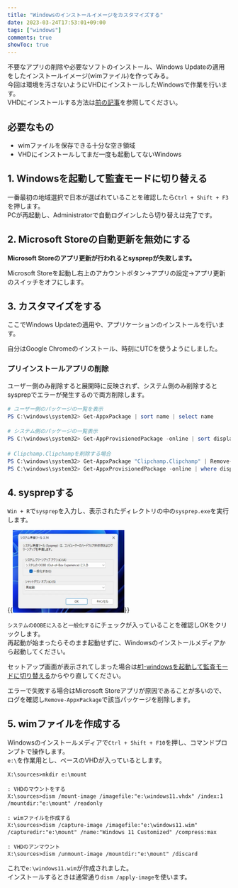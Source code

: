 ```yaml
---
title: "Windowsのインストールイメージをカスタマイズする"
date: 2023-03-24T17:53:01+09:00
tags: ["windows"]
comments: true
showToc: true
---
```

不要なアプリの削除や必要なソフトのインストール、Windows Updateの適用をしたインストールイメージ(wimファイル)を作ってみる。  
今回は環境を汚さないようにVHDにインストールしたWindowsで作業を行います。  
VHDにインストールする方法は[前の記事](/posts/20230324/windows-vhd-install/)を参照してください。

## 必要なもの
- wimファイルを保存できる十分な空き領域
- VHDにインストールしてまだ一度も起動してないWindows

## 1. Windowsを起動して監査モードに切り替える
一番最初の地域選択で日本が選ばれていることを確認したら`Ctrl + Shift + F3`を押します。  
PCが再起動し、Administratorで自動ログインしたら切り替えは完了です。

## 2. Microsoft Storeの自動更新を無効にする
**Microsoft Storeのアプリ更新が行われるとsysprepが失敗します。**

Microsoft Storeを起動し右上のアカウントボタン→アプリの設定→アプリ更新のスイッチをオフにします。

## 3. カスタマイズをする
ここでWindows Updateの適用や、アプリケーションのインストールを行います。  

自分はGoogle Chromeのインストール、時刻にUTCを使うようにしました。

### プリインストールアプリの削除
ユーザー側のみ削除すると展開時に反映されず、システム側のみ削除するとsysprepでエラーが発生するので両方削除します。
```powershell
# ユーザー側のパッケージの一覧を表示
PS C:\windows\system32> Get-AppxPackage | sort name | select name

# システム側のパッケージの一覧表示
PS C:\windows\system32> Get-AppProvisionedPackage -online | sort displayname | select displayname

# Clipchamp.Clipchampを削除する場合
PS C:\windows\system32> Get-AppxPackage "Clipchamp.Clipchamp" | Remove-AppxPackage
PS C:\windows\system32> Get-AppxProvisionedPackage -online | where displayname -like "Clipchamp.Clipchamp" | Remove-AppxProvisionedPackage -online
```

## 4. sysprepする
`Win + R`で`sysprep`を入力し、表示されたディレクトリの中の`sysprep.exe`を実行します。

{{<img src="sysprep.webp" alt="sysprep" width="50%">}}

`システムのOOBEに入る`と`一般化する`にチェックが入っていることを確認しOKをクリックします。  
再起動が始まったらそのまま起動せずに、Windowsのインストールメディアから起動してください。


セットアップ画面が表示されてしまった場合は[#1-windowsを起動して監査モードに切り替える](/posts/20230324/windows-customimg/#1-windowsを起動して監査モードに切り替える)からやり直してください。

エラーで失敗する場合はMicrosoft Storeアプリが原因であることが多いので、ログを確認し`Remove-AppxPackage`で該当パッケージを削除します。

## 5. wimファイルを作成する
Windowsのインストールメディアで`Ctrl + Shift + F10`を押し、コマンドプロンプトで操作します。  
`e:\`を作業用とし、ベースのVHDが入っているとします。

```
X:\sources>mkdir e:\mount

: VHDのマウントをする
X:\sources>dism /mount-image /imagefile:"e:\windows11.vhdx" /index:1 /mountdir:"e:\mount" /readonly

: wimファイルを作成する
X:\sources>dism /capture-image /imagefile:"e:\windows11.wim" /capturedir:"e:\mount" /name:"Windows 11 Customized" /compress:max

: VHDのアンマウント
X:\sources>dism /unmount-image /mountdir:"e:\mount" /discard
```

これで`e:\windows11.wim`が作成されました。  
インストールするときは通常通り`dism /apply-image`を使います。